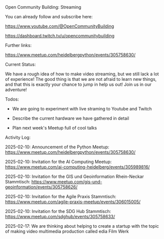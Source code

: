Open Community Building: Streaming

You can already follow and subscribe here:

https://www.youtube.com/@OpenCommunityBuilding

https://dashboard.twitch.tv/u/opencommunitybuilding

Further links:

https://www.meetup.com/heidelbergpython/events/305758630/

Current Status:

We have a rough idea of how to make video streaming, but we still lack a lot of experience!
The good thing is that we are not afraid to learn new things, and that this is exactly
your chance to jump in help us out! Join us in our adventure!

Todos:

- We are going to experiment with live straming to Youtube and Twitch

- Describe the current hardware we have gathered in detail

- Plan next week's Meetup full of cool talks

Activity Log:

2025-02-10: Announcement of the Python Meetup: https://www.meetup.com/heidelbergpython/events/305758630/

2025-02-10: Invitation for the AI Computing Meetup: https://www.meetup.com/ai-computing-heidelberg/events/305989816/

2025-02-10: Invitation for the GIS und Geoinformation Rhein-Neckar Stammtisch: https://www.meetup.com/gis-und-geoinformation/events/305758626/

2025-02-10: Invitation for the Agile Praxis Stammtisch: https://www.meetup.com/agile-praxis-meetup/events/306015005/

2025-02-10: Invitation for the SDG Hub Stammtisch: https://www.meetup.com/sdghub/events/305758633/

2025-02-17: We are thinking about helping to create a startup with the topic of making video multimedia production called edia Film Werk
